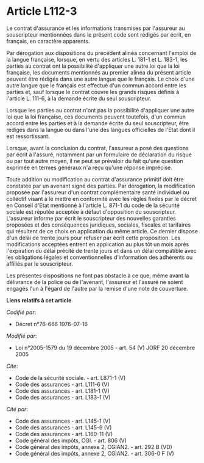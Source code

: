 # Article L112-3

Le contrat d'assurance et les informations transmises par l'assureur au souscripteur mentionnées dans le présent code sont
rédigés par écrit, en français, en caractère apparents. 

Par dérogation aux dispositions du précédent alinéa concernant l'emploi de la langue française, lorsque, en vertu des
articles L. 181-1 et L. 183-1, les parties au contrat ont la possibilité d'appliquer une autre loi que la loi française, les
documents mentionnés au premier alinéa du présent article peuvent être rédigés dans une autre langue que le français. Le
choix d'une autre langue que le français est effectué d'un commun accord entre les parties et, sauf lorsque le contrat couvre
les grands risques définis à l'article L. 111-6, à la demande écrite du seul souscripteur. 

Lorsque les parties au contrat n'ont pas la possibilité d'appliquer une autre loi que la loi française, ces documents peuvent
toutefois, d'un commun accord entre les parties et à la demande écrite du seul souscripteur, être rédigés dans la langue ou
dans l'une des langues officielles de l'Etat dont il est ressortissant. 

Lorsque, avant la conclusion du contrat, l'assureur a posé des questions par écrit à l'assuré, notamment par un formulaire de
déclaration du risque ou par tout autre moyen, il ne peut se prévaloir du fait qu'une question exprimée en termes généraux
n'a reçu qu'une réponse imprécise. 

Toute addition ou modification au contrat d'assurance primitif doit être constatée par un avenant signé des parties. Par
dérogation, la modification proposée par l'assureur d'un contrat complémentaire santé individuel ou collectif visant à le
mettre en conformité avec les règles fixées par le décret en Conseil d'Etat mentionné à l'article L. 871-1 du code de la
sécurité sociale est réputée acceptée à défaut d'opposition du souscripteur. L'assureur informe par écrit le souscripteur des
nouvelles garanties proposées et des conséquences juridiques, sociales, fiscales et tarifaires qui résultent de ce choix en
application du même article. Ce dernier dispose d'un délai de trente jours pour refuser par écrit cette proposition. Les
modifications acceptées entrent en application au plus tôt un mois après l'expiration du délai précité de trente jours et
dans un délai compatible avec les obligations légales et conventionnelles d'information des adhérents ou affiliés par le
souscripteur. 

Les présentes dispositions ne font pas obstacle à ce que, même avant la délivrance de la police ou de l'avenant, l'assureur
et l'assuré ne soient engagés l'un à l'égard de l'autre par la remise d'une note de couverture.

**Liens relatifs à cet article**

_Codifié par_:

  - Décret n°76-666 1976-07-16

_Modifié par_:

  - Loi n°2005-1579 du 19 décembre 2005 - art. 54 (V) JORF 20 décembre 2005

_Cite_:

  - Code de la sécurité sociale. - art. L871-1 (V)
  - Code des assurances - art. L111-6 (V)
  - Code des assurances - art. L181-1 (V)
  - Code des assurances - art. L183-1 (V)

_Cité par_:

  - Code des assurances - art. L145-1 (V)
  - Code des assurances - art. L145-9 (V)
  - Code des assurances - art. L160-11 (V)
  - Code général des impôts, CGI. - art. 806 (V)
  - Code général des impôts, annexe 2, CGIAN2. - art. 292 B (VD)
  - Code général des impôts, annexe 2, CGIAN2. - art. 306-0 F (V)
